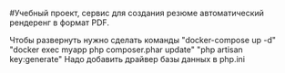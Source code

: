 #Учебный проект, сервис для создания резюме автоматический рендеренг в формат PDF.

Чтобы развернуть нужно сделать команды 
"docker-compose up -d"
"docker exec myapp php composer.phar update"
"php artisan key:generate"
Надо добавить драйвер базы данных в php.ini
